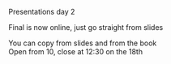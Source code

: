 Presentations day 2
 
Final is now online, just go straight from slides
 
You can copy from slides and from the book  
Open from 10, close at 12:30 on the 18th